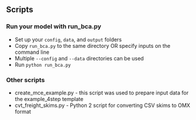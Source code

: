 ## Scripts

### Run your model with run_bca.py

  - Set up your `config`, `data`, and `output` folders
  - Copy `run_bca.py` to the same directory OR specify inputs on the command line
  - Multiple `--config` and `--data` directories can be used
  - Run `python run_bca.py`

### Other scripts
  - create_mce_example.py - this script was used to prepare input data for the example_4step template
  - cvt_freight_skims.py - Python 2 script for converting CSV skims to OMX format

